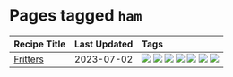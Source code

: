 # Pages tagged `ham`

|Recipe Title|Last Updated|Tags
|:---|:---|:---|
|[Fritters](../recipes/fritters.md)|2023-07-02|[![](https://img.shields.io/badge/tag-chicken-b6c680)](../tags/chicken.md) [![](https://img.shields.io/badge/tag-family-4e6ea)](../tags/family.md) [![](https://img.shields.io/badge/tag-fried-28ab17)](../tags/fried.md) [![](https://img.shields.io/badge/tag-ham-8f457a)](../tags/ham.md) [![](https://img.shields.io/badge/tag-lamb-f6b493)](../tags/lamb.md) [![](https://img.shields.io/badge/tag-leftovers-b7439e)](../tags/leftovers.md) [![](https://img.shields.io/badge/tag-vegetables-c6d429)](../tags/vegetables.md)|